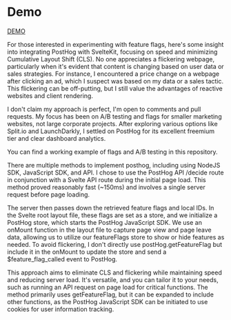 # Demo
[DEMO](https://posthog-sveltekit.vercel.app/)

For those interested in experimenting with feature flags, here's some insight into integrating PostHog with SvelteKit, focusing on speed and minimizing Cumulative Layout Shift (CLS). No one appreciates a flickering webpage, particularly when it's evident that content is changing based on user data or sales strategies. For instance, I encountered a price change on a webpage after clicking an ad, which I suspect was based on my data or a sales tactic. This flickering can be off-putting, but I still value the advantages of reactive websites and client rendering.

I don't claim my approach is perfect, I'm open to comments and pull requests. My focus has been on A/B testing and flags for smaller marketing websites, not large corporate projects. After exploring various options like Split.io and LaunchDarkly, I settled on PostHog for its excellent freemium tier and clear dashboard analytics.  

You can find a working example of flags and A/B testing in this repository.

There are multiple methods to implement posthog, including using NodeJS SDK, JavaScript SDK, and API. I chose to use the PostHog API /decide route in conjunction with a Svelte API route during the initial page load. This method proved reasonably fast (~150ms) and involves a single server request before page loading.

The server then passes down the retrieved feature flags and local IDs. In the Svelte root layout file, these flags are set as a store, and we initialize a PostHog store, which starts the PostHog JavaScript SDK.
We use an onMount function in the layout file to capture page view and page leave data, allowing us to utilize our featureFlags store to show or hide features as needed. To avoid flickering, I don't directly use postHog.getFeatureFlag but include it in the onMount to update the store and send a $feature_flag_called event to PostHog.

This approach aims to eliminate CLS and flickering while maintaining speed and reducing server load. It's versatile, and you can tailor it to your needs, such as running an API request on page load for critical functions. The method primarily uses getFeatureFlag, but it can be expanded to include other functions, as the PostHog JavaScript SDK can be initiated to use cookies for user information tracking.




